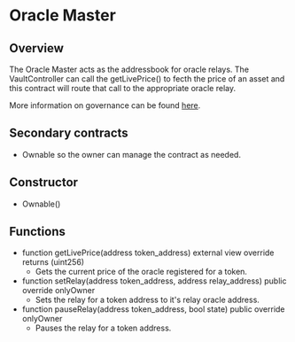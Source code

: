 # Oracle Master

## Overview
The Oracle Master acts as the addressbook for oracle relays. The VaultController can call the getLivePrice() to fecth the price of an asset and this contract will route that call to the appropriate oracle relay.

More information on governance can be found [here](../../../concepts/Borrowing/OracleSystem).

## Secondary contracts
* Ownable so the owner can manage the contract as needed.

## Constructor
* Ownable()

## Functions
* function getLivePrice(address token_address) external view override returns (uint256)
    * Gets the current price of the oracle registered for a token. 
* function setRelay(address token_address, address relay_address) public override onlyOwner
    * Sets the relay for a token address to it's relay oracle address.
* function pauseRelay(address token_address, bool state) public override onlyOwner
    * Pauses the relay for a token address.

